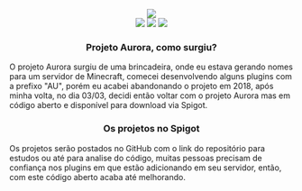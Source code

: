<p align="center">
<img src="https://i.imgur.com/ZeUof1k.png">
<br>
<a href=""><img src="https://img.shields.io/badge/Website-spigot-orange.svg"></a>
<a href=""><img src="https://img.shields.io/badge/Donate-aurora%20project-yellowgreen.svg"></a>
<a><img src="https://img.shields.io/badge/Downloads-10%2B-blue.svg"></a>
</p>

<h3 align="center">Projeto Aurora, como surgiu?</h3>
 <p> O projeto Aurora surgiu de uma brincadeira, onde eu estava gerando nomes para um servidor de Minecraft, comecei desenvolvendo alguns plugins com a prefixo "AU", porém eu acabei abandonando o projeto em 2018, após minha volta, no dia 03/03, decidi então voltar com o projeto Aurora mas em código aberto e disponível para download via Spigot.</p>
<h3 align="center">Os projetos no Spigot</h3>
  <p>Os projetos serão postados no GitHub com o link do repositório para estudos ou até para analise do código, muitas pessoas precisam de confiança nos plugins em que estão adicionando em seu servidor, então, com este código aberto acaba até melhorando.</p>
